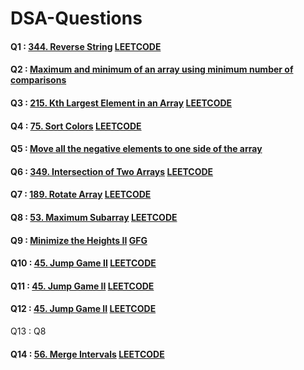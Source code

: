 # DSA-Questions
#### Q1 : [344. Reverse String](https://github.com/mehrotra234/DSA-Questions/blob/main/344.%20Reverse%20String.cpp) [LEETCODE](https://leetcode.com/problems/reverse-string/)
#### Q2 : [Maximum and minimum of an array using minimum number of comparisons](https://github.com/mehrotra234/DSA-Questions/blob/main/Maximum%20and%20minimum%20of%20an%20array%20using%20minimum%20number%20of%20comparisons.cpp)
#### Q3 : [215. Kth Largest Element in an Array](https://github.com/mehrotra234/DSA-Questions/blob/main/215.%20Kth%20Largest%20Element%20in%20an%20Array.cpp) [LEETCODE](https://leetcode.com/problems/kth-largest-element-in-an-array/)
#### Q4 : [75. Sort Colors](https://github.com/mehrotra234/DSA-Questions/blob/main/75.%20Sort%20Colors.cpp) [LEETCODE](https://leetcode.com/problems/sort-colors/)
#### Q5 : [Move all the negative elements to one side of the array](https://github.com/mehrotra234/DSA-Questions/blob/main/Move%20all%20the%20negative%20elements%20to%20one%20side%20of%20the%20array.cpp)
#### Q6 : [349. Intersection of Two Arrays](https://github.com/mehrotra234/DSA-Questions/blob/main/349.%20Intersection%20of%20Two%20Arrays.cpp) [LEETCODE](https://leetcode.com/problems/intersection-of-two-arrays/)
#### Q7 : [189. Rotate Array](https://github.com/mehrotra234/DSA-Questions/blob/main/189.%20Rotate%20Array) [LEETCODE](https://leetcode.com/problems/rotate-array/)
#### Q8 : [53. Maximum Subarray](https://github.com/mehrotra234/DSA-Questions/blob/main/53.%20Maximum%20Subarray.cpp) [LEETCODE](https://leetcode.com/problems/maximum-subarray/)
#### Q9 : [Minimize the Heights II](https://github.com/mehrotra234/DSA-Questions/blob/main/Minimize%20the%20Heights%20II%20.cpp) [GFG](https://practice.geeksforgeeks.org/problems/minimize-the-heights3351/1)
#### Q10 : [45. Jump Game II](https://github.com/mehrotra234/DSA-Questions/blob/main/45.%20Jump%20Game%20II.cpp) [LEETCODE](https://leetcode.com/problems/jump-game-ii/)
#### Q11 : [45. Jump Game II](https://github.com/mehrotra234/DSA-Questions/blob/main/287.%20Find%20the%20Duplicate%20Number.cpp) [LEETCODE](https://leetcode.com/problems/find-the-duplicate-number/)
#### Q12 : [45. Jump Game II](https://github.com/mehrotra234/DSA-Questions/blob/main/88.%20Merge%20Sorted%20Array.cpp) [LEETCODE](https://leetcode.com/problems/merge-sorted-array/)
Q13 : Q8
#### Q14 : [56. Merge Intervals](https://github.com/mehrotra234/DSA-Questions/blob/main/56.%20Merge%20Intervals.cpp) [LEETCODE](https://leetcode.com/problems/merge-intervals/)
